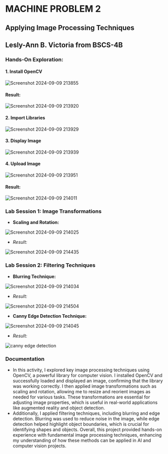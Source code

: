 # **MACHINE PROBLEM 2**
##  Applying Image Processing Techniques

## **Lesly-Ann B. Victoria from BSCS-4B**

### **Hands-On Exploration:**

#### 1. Install OpenCV

![Screenshot 2024-09-09 213855](https://github.com/user-attachments/assets/fc472e68-c6b2-4bab-8c67-f870a263ae56)

#### Result:

![Screenshot 2024-09-09 213920](https://github.com/user-attachments/assets/22f63288-bf73-42a1-8abb-8d200dd23a3f)

#### 2. Import Libraries

![Screenshot 2024-09-09 213929](https://github.com/user-attachments/assets/fccd3647-164c-4f20-ab54-18494fc93f56)

#### 3. Display Image

![Screenshot 2024-09-09 213939](https://github.com/user-attachments/assets/45013326-3a06-4a00-9ee8-7d919195fa76)

#### 4. Upload Image

![Screenshot 2024-09-09 213951](https://github.com/user-attachments/assets/76dcc990-687b-49ba-8ff8-009f342c7918)

#### Result:

![Screenshot 2024-09-09 214011](https://github.com/user-attachments/assets/636695e4-1d90-4c8f-a35a-278b3b14609e)

### **Lab Session 1: Image Transformations**
- **Scaling and Rotation:**
  
![Screenshot 2024-09-09 214025](https://github.com/user-attachments/assets/c3b193e3-192f-4dff-9057-b9ddf62e5952)

- *Result:*

![Screenshot 2024-09-09 214435](https://github.com/user-attachments/assets/d465b500-acc3-4d79-aebc-bde95d798839)

### **Lab Session 2: Filtering Techniques**
- **Blurring Technique:**

![Screenshot 2024-09-09 214034](https://github.com/user-attachments/assets/8e4fa8a0-b7c8-4422-9160-11b83922ab41)

- *Result:*

![Screenshot 2024-09-09 214504](https://github.com/user-attachments/assets/1a835ff2-6a70-4f4e-93f8-a4408a6bd394)

- **Canny Edge Detection Technique:**

![Screenshot 2024-09-09 214045](https://github.com/user-attachments/assets/1326b247-3661-40da-9998-6a6e96e14556)

- *Result:*

![canny edge detection](https://github.com/user-attachments/assets/2b69a099-e0a6-42be-8f92-d6f9883256e2)

### **Documentation**
- In this activity, I explored key image processing techniques using OpenCV, a powerful library for computer vision. I installed OpenCV and successfully loaded and displayed an image, confirming that the library was working correctly. I then applied image transformations such as scaling and rotation, allowing me to resize and reorient images as needed for various tasks. These transformations are essential for adjusting image properties, which is useful in real-world applications like augmented reality and object detection.
- Additionally, I applied filtering techniques, including blurring and edge detection. Blurring was used to reduce noise in the image, while edge detection helped highlight object boundaries, which is crucial for identifying shapes and objects. Overall, this project provided hands-on experience with fundamental image processing techniques, enhancing my understanding of how these methods can be applied in AI and computer vision projects.
